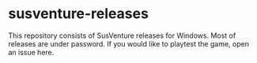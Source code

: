 # susventure-releases
This repository consists of SusVenture releases for Windows. Most of releases are under password. If you would like to playtest the game, open an issue here.
